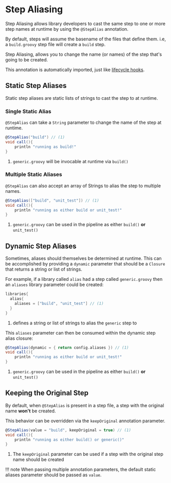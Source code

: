 # Step Aliasing

Step Aliasing allows library developers to cast the same step to one or more step names at runtime by using the `@StepAlias` annotation.

By default, steps will assume the basename of the files that define them. i.e, a `build.groovy` step file will create a `build` step.

Step Aliasing, allows you to change the name (or names) of the step that's going to be created.

This annotation is automatically imported, just like [lifecycle hooks](lifecycle-hooks.md).

## Static Step Aliases

Static step aliases are static lists of strings to cast the step to at runtime.

### Single Static Alias

`@StepAlias` can take a `String` parameter to change the name of the step at runtime.

``` groovy title="generic.groovy"
@StepAlias("build") // (1)
void call(){
    println "running as build!"
}
```

1. `generic.groovy` will be invocable at runtime via `build()`

### Multiple Static Aliases

`@StepAlias` can also accept an array of Strings to alias the step to multiple names.

``` groovy title="generic.groovy"
@StepAlias(["build", "unit_test"]) // (1)
void call(){
    println "running as either build or unit_test!"
}
```

1. `generic.groovy` can be used in the pipeline as either `build()` **or** `unit_test()`

## Dynamic Step Aliases

Sometimes, aliases should themselves be determined at runtime.
This can be accomplished by providing a `dynamic` parameter that should be a `Closure` that returns a string or list of strings.

For example, if a library called `alias` had a step called `generic.groovy` then an `aliases` library parameter could be created:

``` groovy title="pipeline_config.groovy"
libraries{
  alias{
    aliases = ["build", "unit_test"] // (1)
  }
}
```

1. defines a string or list of strings to alias the `generic` step to

This `aliases` parameter can then be consumed within the dynamic step alias closure:

``` groovy title="generic.groovy"
@StepAlias(dynamic = { return config.aliases }) // (1)
void call(){
    println "running as either build or unit_test!"
}
```

1. `generic.groovy` can be used in the pipeline as either `build()` **or** `unit_test()`

## Keeping the Original Step

By default, when `@StepAlias` is present in a step file, a step with the original name **won't** be created.

This behavior can be overridden via the `keepOriginal` annotation parameter.

``` groovy title="generic.groovy"
@StepAlias(value = "build", keepOriginal = true) // (1)
void call(){
    println "running as either build() or generic()"
}
```

1. The `keepOriginal` parameter can be used if a step with the original step name should be created

!!! note
    When passing multiple annotation parameters, the default static aliases parameter should be passed as `value`.
